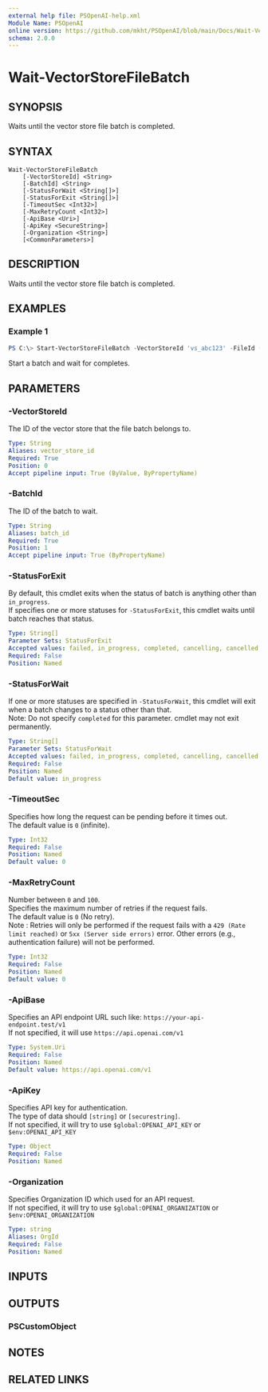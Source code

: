 ```yaml
---
external help file: PSOpenAI-help.xml
Module Name: PSOpenAI
online version: https://github.com/mkht/PSOpenAI/blob/main/Docs/Wait-VectorStoreFileBatch.md
schema: 2.0.0
---
```


# Wait-VectorStoreFileBatch

## SYNOPSIS
Waits until the vector store file batch is completed.

## SYNTAX

```
Wait-VectorStoreFileBatch
    [-VectorStoreId] <String>
    [-BatchId] <String>
    [-StatusForWait <String[]>]
    [-StatusForExit <String[]>]
    [-TimeoutSec <Int32>]
    [-MaxRetryCount <Int32>]
    [-ApiBase <Uri>]
    [-ApiKey <SecureString>]
    [-Organization <String>]
    [<CommonParameters>]
```

## DESCRIPTION
Waits until the vector store file batch is completed.

## EXAMPLES

### Example 1
```powershell
PS C:\> Start-VectorStoreFileBatch -VectorStoreId 'vs_abc123' -FileId ('file-abc123', 'file-def456', 'file-ghi789') | Wait-VectorStoreFileBatch
```

Start a batch and wait for completes.

## PARAMETERS

### -VectorStoreId
The ID of the vector store that the file batch belongs to.

```yaml
Type: String
Aliases: vector_store_id
Required: True
Position: 0
Accept pipeline input: True (ByValue, ByPropertyName)
```

### -BatchId
The ID of the batch to wait.

```yaml
Type: String
Aliases: batch_id
Required: True
Position: 1
Accept pipeline input: True (ByPropertyName)
```

### -StatusForExit
By default, this cmdlet exits when the status of batch is anything other than `in_progress`.  
If specifies one or more statuses for `-StatusForExit`, this cmdlet waits until batch reaches that status.  

```yaml
Type: String[]
Parameter Sets: StatusForExit
Accepted values: failed, in_progress, completed, cancelling, cancelled
Required: False
Position: Named
```

### -StatusForWait
If one or more statuses are specified in `-StatusForWait`, this cmdlet will exit when a batch changes to a status other than that.  
Note: Do not specify `completed` for this parameter. cmdlet may not exit permanently.  

```yaml
Type: String[]
Parameter Sets: StatusForWait
Accepted values: failed, in_progress, completed, cancelling, cancelled
Required: False
Position: Named
Default value: in_progress
```

### -TimeoutSec
Specifies how long the request can be pending before it times out.  
The default value is `0` (infinite).

```yaml
Type: Int32
Required: False
Position: Named
Default value: 0
```

### -MaxRetryCount
Number between `0` and `100`.  
Specifies the maximum number of retries if the request fails.  
The default value is `0` (No retry).  
Note : Retries will only be performed if the request fails with a `429 (Rate limit reached)` or `5xx (Server side errors)` error. Other errors (e.g., authentication failure) will not be performed.  

```yaml
Type: Int32
Required: False
Position: Named
Default value: 0
```

### -ApiBase
Specifies an API endpoint URL such like: `https://your-api-endpoint.test/v1`  
If not specified, it will use `https://api.openai.com/v1`

```yaml
Type: System.Uri
Required: False
Position: Named
Default value: https://api.openai.com/v1
```

### -ApiKey
Specifies API key for authentication.  
The type of data should `[string]` or `[securestring]`.  
If not specified, it will try to use `$global:OPENAI_API_KEY` or `$env:OPENAI_API_KEY`

```yaml
Type: Object
Required: False
Position: Named
```

### -Organization
Specifies Organization ID which used for an API request.  
If not specified, it will try to use `$global:OPENAI_ORGANIZATION` or `$env:OPENAI_ORGANIZATION`

```yaml
Type: string
Aliases: OrgId
Required: False
Position: Named
```

## INPUTS

## OUTPUTS

### PSCustomObject

## NOTES

## RELATED LINKS

